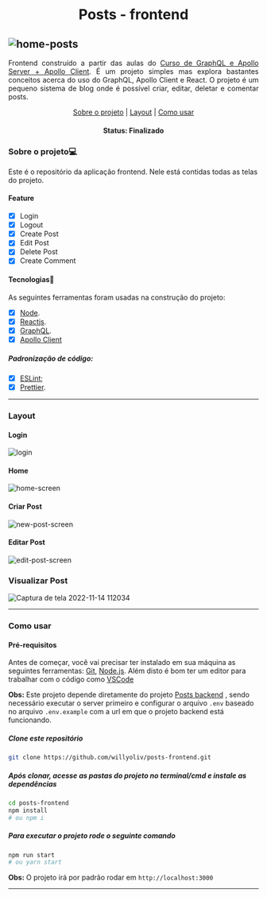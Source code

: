 
<h1 align="center">Posts - frontend</h1>

![home-posts](https://user-images.githubusercontent.com/40326598/201685067-0ce6c903-f963-4062-8a85-1a00fcfd99c9.png)
---

<p align="justify">
  Frontend construído a partir das aulas do <a href="https://www.udemy.com/course/curso-de-graphql-e-apollo-server-client/">Curso de GraphQL e Apollo Server + Apollo Client</a>. É um projeto simples mas explora bastantes conceitos acerca do uso do GraphQL,  Apollo Client e React. O projeto é um pequeno sistema de blog onde é possível criar, editar, deletar e comentar posts.
</p>

<p align="center">
 <a href="#sobre-o-projeto">Sobre o projeto</a> |
 <a href="#layout">Layout</a> | 
 <a href="#como-usar">Como usar</a>
</p>

<h4 align="center">
	 Status: Finalizado
</h4>
 
### Sobre o projeto💻

 Este é o repositório da aplicação frontend. Nele está contidas todas as telas do projeto. 

#### Feature

- [X] Login
- [X] Logout
- [X] Create Post
- [X] Edit Post
- [X] Delete Post
- [X] Create Comment

#### Tecnologias🚀

As seguintes ferramentas foram usadas na construção do projeto:

- [X] [Node](https://nodejs.org/pt-br/).
- [x] [Reactjs](https://reactjs.org/).
- [X] [GraphQL](https://graphql.org/).
- [X] [Apollo Client](https://www.apollographql.com/docs/react/)

##### Padronização de código:

- [x] [ESLint](https://eslint.org/);
- [x] [Prettier](https://prettier.io/).
___
### Layout
#### Login
![login](https://user-images.githubusercontent.com/40326598/201689248-4050e5cd-1259-4d07-8bf2-74471e9d26ba.png)

#### Home
![home-screen](https://user-images.githubusercontent.com/40326598/201689425-a7890f90-b1de-4152-bf04-d4dda7e1975d.png)

#### Criar Post
![new-post-screen](https://user-images.githubusercontent.com/40326598/201689723-7be114a5-7247-4f27-8397-1afcc47b9494.png)

#### Editar Post
![edit-post-screen](https://user-images.githubusercontent.com/40326598/201690094-35649253-8819-4f9e-93b3-43dbdc2fabb0.png)

### Visualizar Post
![Captura de tela 2022-11-14 112034](https://user-images.githubusercontent.com/40326598/201691077-c47c480b-c72e-4604-b2b7-143bdbb06895.png)

___
### Como usar
#### Pré-requisitos

Antes de começar, você vai precisar ter instalado em sua máquina as seguintes ferramentas:
[Git](https://git-scm.com), [Node.js](https://nodejs.org/en/). Além disto é bom ter um editor para trabalhar com o código como [VSCode](https://code.visualstudio.com/)

**Obs:** Este projeto depende diretamente do projeto [Posts backend](https://github.com/willyoliv/posts-backend-graphql) , sendo necessário executar o server primeiro e configurar o arquivo `.env` baseado no arquivo `.env.example` com a url em que o projeto backend está funcionando.

##### Clone este repositório
```bash
git clone https://github.com/willyoliv/posts-frontend.git
```
##### Após clonar, acesse as pastas do projeto no terminal/cmd e instale as dependências
```bash
cd posts-frontend
npm install
# ou npm i
```

##### Para executar o projeto rode o seguinte comando
```bash
npm run start
# ou yarn start
```

**Obs:** O projeto irá por padrão rodar em `http://localhost:3000`

---

